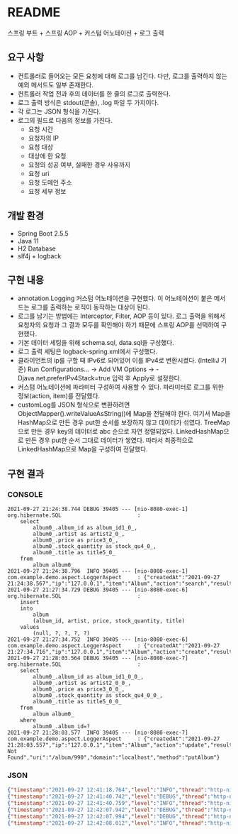 # README
스프링 부트 + 스프링 AOP + 커스텀 어노테이션 + 로그 출력

## 요구 사항
- 컨트롤러로 들어오는 모든 요청에 대해 로그를 남긴다. 다만, 로그를 출력하지 않는 예외 메서드도 일부 존재한다.
- 컨트롤러 작업 전과 후의 데이터를 한 줄의 로그로 출력한다.
- 로그 출력 방식은 stdout(콘솔), .log 파일 두 가지이다.
- 각 로그는 JSON 형식을 가진다.
- 로그의 필드로 다음의 정보를 가진다.
  - 요청 시간
  - 요청자의 IP
  - 요청 대상
  - 대상에 한 요청
  - 요청의 성공 여부, 실패한 경우 사유까지
  - 요청 uri
  - 요청 도메인 주소
  - 요청 세부 정보

## 개발 환경
- Spring Boot 2.5.5
- Java 11
- H2 Database
- slf4j + logback

## 구현 내용
- annotation.Logging 커스텀 어노테이션을 구현했다. 이 어노테이션이 붙은 메서드는 로그를 출력하는 로직이 동작하는 대상이 된다.  
- 로그를 남기는 방법에는 Interceptor, Filter, AOP 등이 있다. 로그 출력을 위해서 요청자의 요청과 그 결과 모두를 확인해야 하기 때문에 스프링 AOP를 선택하여 구현했다.
- 기본 데이터 세팅을 위해 schema.sql, data.sql을 구성했다.
- 로그 출력 세팅은 logback-spring.xml에서 구성했다.
- 클라이언트의 ip를 구할 때 IPv6로 되어있어 이를 IPv4로 변환시켰다. (IntelliJ 기준) Run Configurations... -> Add VM Options -> -Djava.net.preferIPv4Stack=true 입력 후 Apply로 설정한다.
- 커스텀 어노테이션에 파라미터 구성하여 사용할 수 있다. 파라미터로 로그를 위한 정보(action, item)를 전달했다.
- customLog를 JSON 형식으로 변환하려면 ObjectMapper().writeValueAsString()에 Map을 전달해야 한다. 여기서 Map을 HashMap으로 만든 경우 put한 순서를 보장하지 않고 데이터가 섞였다. TreeMap으로 만든 경우 key의 데이터로 abc 순으로 자연 정렬되었다. LinkedHashMap으로 만든 경우 put한 순서 그대로 데이터가 쌓였다. 따라서 최종적으로 LinkedHashMap으로 Map을 구성하여 전달했다.

## 구현 결과
### CONSOLE
```console
2021-09-27 21:24:38.744 DEBUG 39405 --- [nio-8080-exec-1] org.hibernate.SQL                        : 
    select
        album0_.album_id as album_id1_0_,
        album0_.artist as artist2_0_,
        album0_.price as price3_0_,
        album0_.stock_quantity as stock_qu4_0_,
        album0_.title as title5_0_ 
    from
        album album0_
2021-09-27 21:24:38.796  INFO 39405 --- [nio-8080-exec-1] com.example.demo.aspect.LoggerAspect     : {"createdAt":"2021-09-27 21:24:38.567","ip":"127.0.0.1","item":"Album","action":"search","result":"success","uri":"/album/","domain":"localhost","method":"getAllAlbums"}
2021-09-27 21:27:34.729 DEBUG 39405 --- [nio-8080-exec-6] org.hibernate.SQL                        : 
    insert 
    into
        album
        (album_id, artist, price, stock_quantity, title) 
    values
        (null, ?, ?, ?, ?)
2021-09-27 21:27:34.752  INFO 39405 --- [nio-8080-exec-6] com.example.demo.aspect.LoggerAspect     : {"createdAt":"2021-09-27 21:27:34.716","ip":"127.0.0.1","item":"Album","action":"create","result":"success","uri":"/album","domain":"localhost","method":"postAlbum"}
2021-09-27 21:28:03.564 DEBUG 39405 --- [nio-8080-exec-7] org.hibernate.SQL                        : 
    select
        album0_.album_id as album_id1_0_0_,
        album0_.artist as artist2_0_0_,
        album0_.price as price3_0_0_,
        album0_.stock_quantity as stock_qu4_0_0_,
        album0_.title as title5_0_0_ 
    from
        album album0_ 
    where
        album0_.album_id=?
2021-09-27 21:28:03.577  INFO 39405 --- [nio-8080-exec-7] com.example.demo.aspect.LoggerAspect     : {"createdAt":"2021-09-27 21:28:03.557","ip":"127.0.0.1","item":"Album","action":"update","result":"fail-Not Found","uri":"/album/990","domain":"localhost","method":"putAlbum"}
```

### JSON
```json lines
{"timestamp":"2021-09-27 12:41:18.764","level":"INFO","thread":"http-nio-8080-exec-1","logger":"com.example.demo.aspect.LoggerAspect","message":"{\"createdAt\":\"2021-09-27 21:41:18.528\",\"ip\":\"127.0.0.1\",\"item\":\"Album\",\"action\":\"search\",\"result\":\"success\",\"uri\":\"/album/\",\"domain\":\"localhost\",\"method\":\"getAllAlbums\"}","context":"default","만든 이":"yoo-jaein"}
{"timestamp":"2021-09-27 12:41:40.742","level":"DEBUG","thread":"http-nio-8080-exec-2","logger":"org.hibernate.SQL","message":"\n    select\n        album0_.album_id as album_id1_0_0_,\n        album0_.artist as artist2_0_0_,\n        album0_.price as price3_0_0_,\n        album0_.stock_quantity as stock_qu4_0_0_,\n        album0_.title as title5_0_0_ \n    from\n        album album0_ \n    where\n        album0_.album_id=?","context":"default","만든 이":"yoo-jaein"}
{"timestamp":"2021-09-27 12:41:40.759","level":"INFO","thread":"http-nio-8080-exec-2","logger":"com.example.demo.aspect.LoggerAspect","message":"{\"createdAt\":\"2021-09-27 21:41:40.715\",\"ip\":\"127.0.0.1\",\"item\":\"Album\",\"action\":\"update\",\"result\":\"fail-Not Found\",\"uri\":\"/album/990\",\"domain\":\"localhost\",\"method\":\"putAlbum\"}","context":"default","만든 이":"yoo-jaein"}
{"timestamp":"2021-09-27 12:42:07.942","level":"DEBUG","thread":"http-nio-8080-exec-3","logger":"org.hibernate.SQL","message":"\n    select\n        album0_.album_id as album_id1_0_0_,\n        album0_.artist as artist2_0_0_,\n        album0_.price as price3_0_0_,\n        album0_.stock_quantity as stock_qu4_0_0_,\n        album0_.title as title5_0_0_ \n    from\n        album album0_ \n    where\n        album0_.album_id=?","context":"default","만든 이":"yoo-jaein"}
{"timestamp":"2021-09-27 12:42:07.994","level":"DEBUG","thread":"http-nio-8080-exec-3","logger":"org.hibernate.SQL","message":"\n    delete \n    from\n        album \n    where\n        album_id=?","context":"default","만든 이":"yoo-jaein"}
{"timestamp":"2021-09-27 12:42:08.012","level":"INFO","thread":"http-nio-8080-exec-3","logger":"com.example.demo.aspect.LoggerAspect","message":"{\"createdAt\":\"2021-09-27 21:42:07.927\",\"ip\":\"127.0.0.1\",\"item\":\"Album\",\"action\":\"delete\",\"result\":\"success\",\"uri\":\"/album/2\",\"domain\":\"localhost\",\"method\":\"deleteAlbum\"}","context":"default","만든 이":"yoo-jaein"}
```